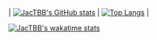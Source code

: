 |  |  |
|:----------------------------:|:----------------------------:|

| [![JacTBB's GitHub stats](https://github-readme-stats.vercel.app/api?username=jactbb&count_private=true&show_icons=true&theme=tokyonight)](https://github.com/anuraghazra/github-readme-stats) | [![Top Langs](https://github-readme-stats.vercel.app/api/top-langs/?username=jactbb&layout=compact&langs_count=6&theme=tokyonight)](https://github.com/anuraghazra/github-readme-stats) |

[![JacTBB's wakatime stats](https://github-readme-stats.vercel.app/api/wakatime?username=jactbb)](https://github.com/anuraghazra/github-readme-stats)
